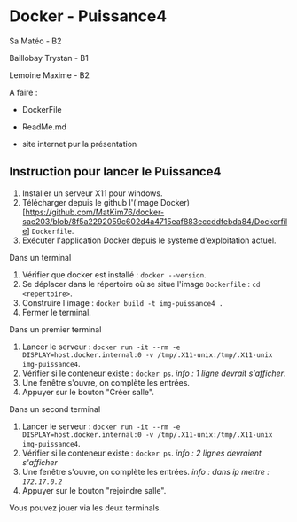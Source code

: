 # Docker - Puissance4

Sa        Matéo   - B2

Baillobay Trystan - B1

Lemoine   Maxime  - B2

A faire :

- DockerFile

- ReadMe.md

- site internet pur la présentation

## Instruction pour lancer le Puissance4

1. Installer un serveur X11 pour windows.
2. Télécharger depuis le github l'(image Docker)[https://github.com/MatKim76/docker-sae203/blob/8f5a2292059c602d4a4715eaf883eccddfebda84/Dockerfile] ``Dockerfile``.
3. Exécuter l'application Docker depuis le systeme d'exploitation actuel.

Dans un terminal
1. Vérifier que docker est installé : ``docker --version``.
2. Se déplacer dans le répertoire où se situe l'image ``Dockerfile`` : ``cd <repertoire>``.
3. Construire l'image : ``docker build -t img-puissance4 .``
4. Fermer le terminal.

Dans un premier terminal
1. Lancer le serveur : ``docker run -it --rm -e DISPLAY=host.docker.internal:0 -v /tmp/.X11-unix:/tmp/.X11-unix img-puissance4``.
2. Vérifier si le conteneur existe : ``docker ps``.
*info : 1 ligne devrait s'afficher*.
3. Une fenêtre s'ouvre, on complète les entrées.
4. Appuyer sur le bouton "Créer salle".

Dans un second terminal
1. Lancer le serveur : ``docker run -it --rm -e DISPLAY=host.docker.internal:0 -v /tmp/.X11-unix:/tmp/.X11-unix img-puissance4``.
2. Vérifier si le conteneur existe : ``docker ps``.
*info : 2 lignes devraient s'afficher*
3. Une fenêtre s'ouvre, on complète les entrées.
*info : dans ip mettre : ``172.17.0.2``*
4. Appuyer sur le bouton "rejoindre salle".
 
Vous pouvez jouer via les deux terminals.
